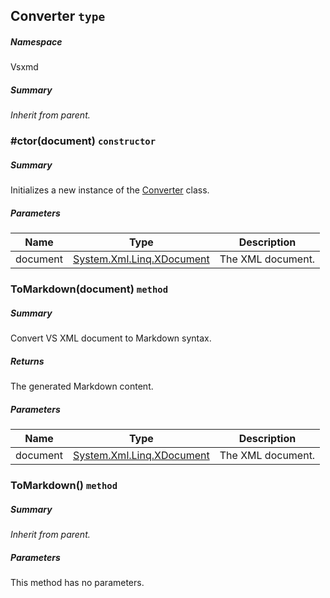<a name='T-Vsxmd-Converter'></a>
## Converter `type`

##### Namespace

Vsxmd

##### Summary

*Inherit from parent.*

<a name='M-Vsxmd-Converter-#ctor-System-Xml-Linq-XDocument-'></a>
### #ctor(document) `constructor`

##### Summary

Initializes a new instance of the [Converter](#T-Vsxmd-Converter 'Vsxmd.Converter') class.

##### Parameters

| Name | Type | Description |
| ---- | ---- | ----------- |
| document | [System.Xml.Linq.XDocument](http://msdn.microsoft.com/query/dev14.query?appId=Dev14IDEF1&l=EN-US&k=k:System.Xml.Linq.XDocument 'System.Xml.Linq.XDocument') | The XML document. |

<a name='M-Vsxmd-Converter-ToMarkdown-System-Xml-Linq-XDocument-'></a>
### ToMarkdown(document) `method`

##### Summary

Convert VS XML document to Markdown syntax.

##### Returns

The generated Markdown content.

##### Parameters

| Name | Type | Description |
| ---- | ---- | ----------- |
| document | [System.Xml.Linq.XDocument](http://msdn.microsoft.com/query/dev14.query?appId=Dev14IDEF1&l=EN-US&k=k:System.Xml.Linq.XDocument 'System.Xml.Linq.XDocument') | The XML document. |

<a name='M-Vsxmd-Converter-ToMarkdown'></a>
### ToMarkdown() `method`

##### Summary

*Inherit from parent.*

##### Parameters

This method has no parameters.

